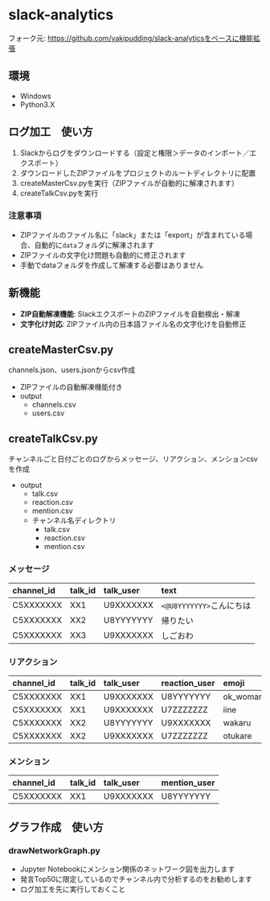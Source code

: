 # slack-analytics

フォーク元: https://github.com/yakipudding/slack-analyticsをベースに機能拡張

## 環境
- Windows
- Python3.X

## ログ加工　使い方
1. Slackからログをダウンロードする（設定と権限＞データのインポート／エクスポート）
2. ダウンロードしたZIPファイルをプロジェクトのルートディレクトリに配置
3. createMasterCsv.pyを実行（ZIPファイルが自動的に解凍されます）
4. createTalkCsv.pyを実行

### 注意事項
- ZIPファイルのファイル名に「slack」または「export」が含まれている場合、自動的に`data`フォルダに解凍されます
- ZIPファイルの文字化け問題も自動的に修正されます
- 手動でdataフォルダを作成して解凍する必要はありません

## 新機能
- **ZIP自動解凍機能**: SlackエクスポートのZIPファイルを自動検出・解凍
- **文字化け対応**: ZIPファイル内の日本語ファイル名の文字化けを自動修正

## createMasterCsv.py
channels.json、users.jsonからcsv作成
- ZIPファイルの自動解凍機能付き
- output
	- channels.csv
	- users.csv

## createTalkCsv.py
チャンネルごと日付ごとのログからメッセージ、リアクション、メンションcsvを作成
- output
	- talk.csv
	- reaction.csv
	- mention.csv
	- チャンネル名ディレクトリ
		- talk.csv
		- reaction.csv
		- mention.csv

### メッセージ
|channel_id|talk_id|talk_user|text|
|:--|:--|:--|:--|
|C5XXXXXXX|XX1|U9XXXXXXX|`<@U8YYYYYYY>`こんにちは|
|C5XXXXXXX|XX2|U8YYYYYYY|帰りたい|
|C5XXXXXXX|XX3|U9XXXXXXX|しごおわ|

### リアクション
|channel_id|talk_id|talk_user|reaction_user|emoji|
|:--|:--|:--|:--|:--|
|C5XXXXXXX|XX1|U9XXXXXXX|U8YYYYYYY|ok_woman|
|C5XXXXXXX|XX1|U9XXXXXXX|U7ZZZZZZZ|iine|
|C5XXXXXXX|XX2|U8YYYYYYY|U9XXXXXXX|wakaru|
|C5XXXXXXX|XX2|U9XXXXXXX|U7ZZZZZZZ|otukare|

### メンション
|channel_id|talk_id|talk_user|mention_user|
|:--|:--|:--|:--|
|C5XXXXXXX|XX1|U9XXXXXXX|U8YYYYYYY|

## グラフ作成　使い方

### drawNetworkGraph.py
- Jupyter Notebookにメンション関係のネットワーク図を出力します
- 発言Top50に限定しているのでチャンネル内で分析するのをお勧めします
- ログ加工を先に実行しておくこと